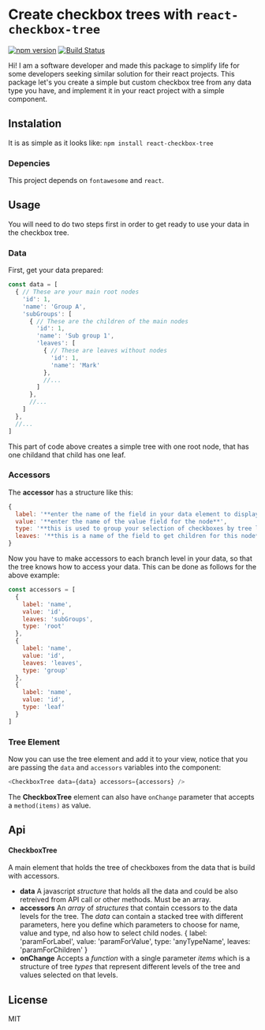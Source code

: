 # Create checkbox trees with `react-checkbox-tree`

[![npm version](https://badge.fury.io/js/checkbox-tree-react.svg)](https://badge.fury.io/js/checkbox-tree-react)
[![Build Status](https://travis-ci.org/MarkusBansky/react-checkbox-tree.svg?branch=master)](https://travis-ci.org/MarkusBansky/react-checkbox-tree)

Hi! I am a software developer and made this package to simplify life for some developers seeking similar solution for their react projects.
This package let's you create a simple but custom checkbox tree from any data type you have, and implement it in your react project with a simple component.

## Instalation
It is as simple as it looks like:
`npm install react-checkbox-tree`

### Depencies
This project depends on `fontawesome` and `react`.

## Usage
You will need to do two steps first in order to get ready to use your data in the checkbox tree.

### Data
First, get your data prepared:

```javascript
const data = [
  { // These are your main root nodes
    'id': 1,
    'name': 'Group A',
    'subGroups': [
      { // These are the children of the main nodes
        'id': 1,
        'name': 'Sub group 1',
        'leaves': [
          { // These are leaves without nodes
            'id': 1,
            'name': 'Mark'
          },
          //...
        ]
      },
      //...
    ]
  },
  //...
]
```
This part of code above creates a simple tree with one root node, that has one childand that child has one leaf.

### Accessors
The **accessor** has a structure like this:

```javascript
{
  label: '**enter the name of the field in your data element to display in the tree node**',
  value: '**enter the name of the value field for the node**',
  type: '**this is used to group your selection of checkboxes by tree levels**',
  leaves: '**this is a name of the field to get children for this node**'
}
```

Now you have to make accessors to each branch level in your data, so that the tree knows how to access your data. This can be done as follows for the above example:

```javascript
const accessors = [
  {
    label: 'name',
    value: 'id',
    leaves: 'subGroups',
    type: 'root'
  },
  {
    label: 'name',
    value: 'id',
    leaves: 'leaves',
    type: 'group'
  },
  {
    label: 'name',
    value: 'id',
    type: 'leaf'
  }
]
```

### Tree Element
Now you can use the tree element and add it to your view, notice that you are passing the `data` and `accessors` variables into the component:

```javascript
<CheckboxTree data={data} accessors={accessors} />
```

The **CheckboxTree** element can also have `onChange` parameter that accepts a `method(items)` as  value.

## Api

#### CheckboxTree
A main element that holds the tree of checkboxes from the data that is build with accessors.

- **data**
  A javascript *structure* that holds all the data and could be also retreived from API call or other methods. Must be an array.
- **accessors**
  An *array* of *structures* that contain ccessors to the data levels for the tree. The *data* can contain a stacked tree with different parameters, here you define  which parameters to choose for name, value and type, nd also how to select child nodes.
  {
    label: 'paramForLabel',
    value: 'paramForValue',
    type: 'anyTypeName',
    leaves: 'paramForChildren'
  }
- **onChange**
  Accepts a *function* with a single parameter *items* which is a structure of tree *types* that represent different levels of the tree and values selected on that levels.


## License

MIT